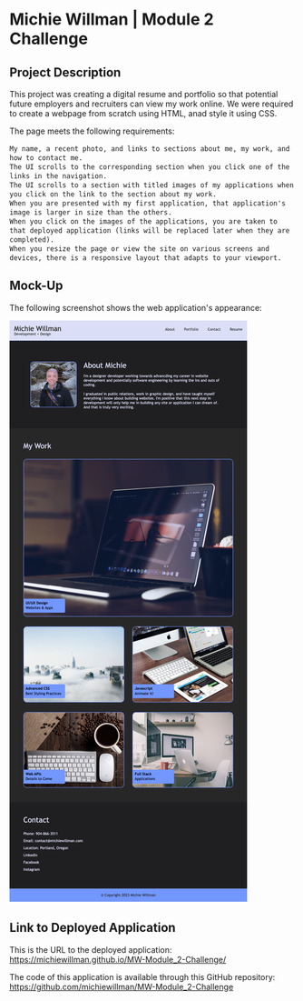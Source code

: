 # Michie Willman | Module 2 Challenge

## Project Description

This project was creating a digital resume and portfolio so that potential future employers and recruiters can view my work online. We were required to create a webpage from scratch using HTML, anad style it using CSS.

The page meets the following requirements:

```
My name, a recent photo, and links to sections about me, my work, and how to contact me.
The UI scrolls to the corresponding section when you click one of the links in the navigation.
The UI scrolls to a section with titled images of my applications when you click on the link to the section about my work.
When you are presented with my first application, that application's image is larger in size than the others.
When you click on the images of the applications, you are taken to that deployed application (links will be replaced later when they are completed).
When you resize the page or view the site on various screens and devices, there is a responsive layout that adapts to your viewport.
```

## Mock-Up

The following screenshot shows the web application's appearance:

![portfolio demo](/Assets/MW-Module_2-Screenshot.png)

## Link to Deployed Application

This is the URL to the deployed application:
https://michiewillman.github.io/MW-Module_2-Challenge/

The code of this application is available through this GitHub repository:
https://github.com/michiewillman/MW-Module_2-Challenge




